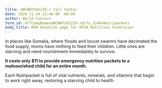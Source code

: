 ```yaml
---
title: UWCNKFSH1220-r Call Center
date: 2020-11-24 13:48:00 -08:00
author: World Concern
form_id: 47?CampName=UWCNKFSH1220-r&tfa_1244=Nutripackets
body_title: MSN Donation page for KFSH Nutrition Fundraiser
---
```


In places like Somalia, where floods and locust swarms have decimated the food supply, moms have nothing to feed their children. Little ones are starving and need nourishment immediately to survive.  

**It costs only $11 to provide emergency nutrition packets to a malnourished child for an entire month.**

Each Nutripacket is full of vital nutrients, minerals, and vitamins that begin to work right away, restoring a starving child to health.

